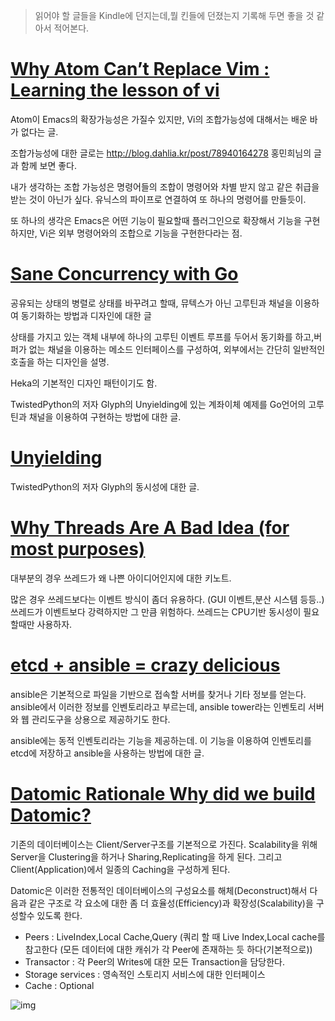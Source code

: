 <!-- Title: Send-to-kindle 2014-03 -->
<!-- Tags: send-to-kindle,golang,devops,concurrency,datomic -->

> 읽어야 할 글들을 Kindle에 던지는데,뭘 킨들에 던졌는지 기록해 두면 좋을 것 같아서 적어본다. 

# [Why Atom Can’t Replace Vim : Learning the lesson of vi](https://medium.com/p/433852f4b4d1)

Atom이 Emacs의 확장가능성은 가질수 있지만, Vi의 조합가능성에 대해서는 배운 바가 없다는 글. 

조합가능성에 대한 글로는 
http://blog.dahlia.kr/post/78940164278 홍민희님의 글과 함께 보면 좋다.

내가 생각하는 조합 가능성은  명령어들의 조합이 명령어와 차별 받지 않고 같은 취급을 받는 것이 아닌가 싶다. 유닉스의 파이프로 연결하여 또 하나의 명령어를 만들듯이.  

또 하나의 생각은 Emacs은 어떤 기능이 필요할때 플러그인으로 확장해서 기능을 구현하지만, Vi은 외부 명령어와의 조합으로 기능을 구현한다라는 점. 

# [Sane Concurrency with Go](https://www.readability.com/articles/mmtzoqbu)

공유되는 상태의 병렬로 상태를 바꾸려고 할때, 뮤텍스가 아닌 고루틴과 채널을 이용하여 동기화하는 방법과 디자인에 대한 글 

상태를 가지고 있는 객체 내부에 하나의 고루틴  이벤트 루프를 두어서 동기화를 하고,버퍼가 없는 채널을 이용하는 메소드 인터페이스를 구성하여, 외부에서는 간단히  일반적인 호출을 하는 디자인을 설명.

Heka의 기본적인 디자인 패턴이기도 함.

TwistedPython의 저자 Glyph의 Unyielding에 있는 계좌이체 예제를 Go언어의 고루틴과 채널을 이용하여 구현하는 방법에 대한 글. 

# [Unyielding](https://glyph.twistedmatrix.com/2014/02/unyielding.html)

TwistedPython의 저자 Glyph의 동시성에 대한 글. 

#  [Why Threads Are A Bad Idea (for most purposes)](http://www.stanford.edu/~ouster/cgi-bin/papers/threads.pdf)

대부분의 경우 쓰레드가 왜 나쁜 아이디어인지에 대한 키노트.

많은 경우 쓰레드보다는 이벤트 방식이 좀더 유용하다. (GUI 이벤트,분산 시스템 등등..)
쓰레드가 이벤트보다 강력하지만 그 만큼 위험하다.
쓰레드는 CPU기반 동시성이 필요할때만 사용하자.

# [etcd + ansible = crazy delicious](http://www.unicornclouds.com/blog_posts/etcd_ansible_integration)

ansible은 기본적으로 파일을 기반으로 접속할 서버를 찾거나 기타 정보를 얻는다. 
ansible에서 이러한 정보를 인벤토리라고 부르는데, ansible tower라는 인벤토리 서버와 웹 관리도구을 상용으로 제공하기도 한다. 

ansible에는 동적 인벤토리라는 기능을 제공하는데. 이 기능을 이용하여 인벤토리를 etcd에 저장하고 ansible을 사용하는 방법에 대한 글.

# [Datomic Rationale Why did we build Datomic?](http://www.datomic.com/rationale.html)

기존의 데이터베이스는 Client/Server구조를 기본적으로 가진다. Scalability을 위해 Server을 Clustering을 하거나 Sharing,Replicating을 하게 된다. 
그리고 Client(Application)에서 일종의 Caching을 구성하게 된다. 

Datomic은 이러한 전통적인 데이터베이스의 구성요소를 해체(Deconstruct)해서 다음과 같은 구조로 각 요소에 대한 좀 더  효율성(Efficiency)과 확장성(Scalability)을 구성할수 있도록 한다.

- Peers : LiveIndex,Local Cache,Query (쿼리 할 때 Live Index,Local cache를 참고한다 (모든 데이터에 대한 캐쉬가 각 Peer에 존재하는 듯 하다(기본적으로)) 
- Transactor : 각 Peer의 Writes에 대한 모든 Transaction을 담당한다.
- Storage services : 영속적인 스토리지 서비스에 대한 인터페이스 
- Cache : Optional

![img](http://www.datomic.com/uploads/3/5/9/7/3597326/119999_orig.jpg)


